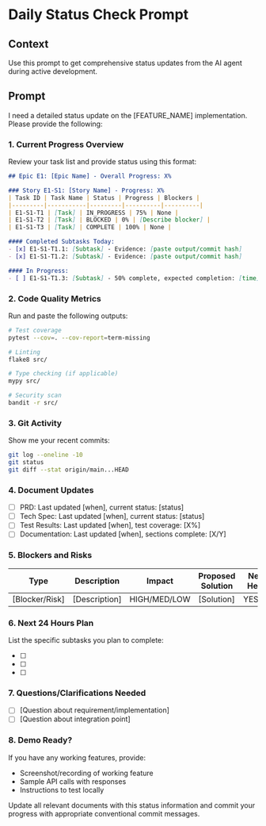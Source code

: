 # Daily Status Check Prompt

## Context
Use this prompt to get comprehensive status updates from the AI agent during active development.

## Prompt

I need a detailed status update on the [FEATURE_NAME] implementation. Please provide the following:

### 1. Current Progress Overview

Review your task list and provide status using this format:

```markdown
## Epic E1: [Epic Name] - Overall Progress: X%

### Story E1-S1: [Story Name] - Progress: X%
| Task ID | Task Name | Status | Progress | Blockers |
|---------|-----------|---------|----------|----------|
| E1-S1-T1 | [Task] | IN_PROGRESS | 75% | None |
| E1-S1-T2 | [Task] | BLOCKED | 0% | [Describe blocker] |
| E1-S1-T3 | [Task] | COMPLETE | 100% | None |

#### Completed Subtasks Today:
- [x] E1-S1-T1.1: [Subtask] - Evidence: [paste output/commit hash]
- [x] E1-S1-T1.2: [Subtask] - Evidence: [paste output/commit hash]

#### In Progress:
- [ ] E1-S1-T1.3: [Subtask] - 50% complete, expected completion: [time]
```

### 2. Code Quality Metrics

Run and paste the following outputs:

```bash
# Test coverage
pytest --cov=. --cov-report=term-missing

# Linting
flake8 src/

# Type checking (if applicable)
mypy src/

# Security scan
bandit -r src/
```

### 3. Git Activity

Show me your recent commits:
```bash
git log --oneline -10
git status
git diff --stat origin/main...HEAD
```

### 4. Document Updates

- [ ] PRD: Last updated [when], current status: [status]
- [ ] Tech Spec: Last updated [when], current status: [status]
- [ ] Test Results: Last updated [when], test coverage: [X%]
- [ ] Documentation: Last updated [when], sections complete: [X/Y]

### 5. Blockers and Risks

| Type | Description | Impact | Proposed Solution | Need Help? |
|------|-------------|---------|------------------|------------|
| [Blocker/Risk] | [Description] | HIGH/MED/LOW | [Solution] | YES/NO |

### 6. Next 24 Hours Plan

List the specific subtasks you plan to complete:
- [ ] [Subtask ID]: [Description] (Xh)
- [ ] [Subtask ID]: [Description] (Xh)
- [ ] [Subtask ID]: [Description] (Xh)

### 7. Questions/Clarifications Needed

- [ ] [Question about requirement/implementation]
- [ ] [Question about integration point]

### 8. Demo Ready?

If you have any working features, provide:
- Screenshot/recording of working feature
- Sample API calls with responses
- Instructions to test locally

Update all relevant documents with this status information and commit your progress with appropriate conventional commit messages.
